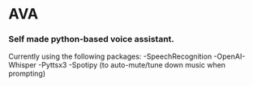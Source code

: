 <h1>AVA</h1>
<h3>Self made python-based voice assistant.</h3>

Currently using the following packages:
-SpeechRecognition
-OpenAI-Whisper
-Pyttsx3
-Spotipy (to auto-mute/tune down music when prompting)
